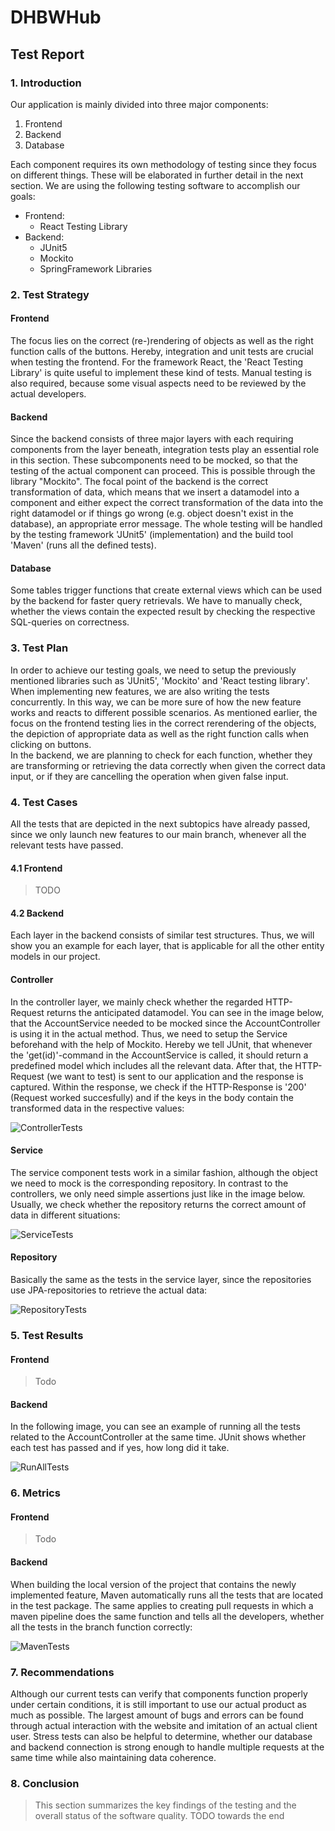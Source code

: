 # DHBWHub
## Test Report

### 1. Introduction
Our application is mainly divided into three major components:
1.  Frontend
2.  Backend
3.  Database  

Each component requires its own methodology of testing since they focus on different things. These will be elaborated in further detail in the next section. We are using the following testing software to accomplish our goals:
- Frontend:
  - React Testing Library
- Backend:
  - JUnit5
  - Mockito
  - SpringFramework Libraries

### 2. Test Strategy
#### Frontend
The focus lies on the correct (re-)rendering of objects as well as the right function calls of the buttons. Hereby, integration and unit tests are crucial when testing the frontend. For the framework React, the 'React Testing Library' is quite useful to implement these kind of tests. Manual testing is also required, because some visual aspects need to be reviewed by the actual developers.
#### Backend
Since the backend consists of three major layers with each requiring components from the layer beneath, integration tests play an essential role in this section. These subcomponents need to be mocked, so that the testing of the actual component can proceed. This is possible through the library "Mockito". The focal point of the backend is the correct transformation of data, which means that we insert a datamodel into a component and either expect the correct transformation of the data into the right datamodel or if things go wrong (e.g. object doesn't exist in the database), an appropriate error message. The whole testing will be handled by the testing framework 'JUnit5' (implementation) and the build tool 'Maven' (runs all the defined tests).
#### Database
Some tables trigger functions that create external views which can be used by the backend for faster query retrievals. We have to manually check, whether the views contain the expected result by checking the respective SQL-queries on correctness.

### 3. Test Plan
In order to achieve our testing goals, we need to setup the previously mentioned libraries such as 'JUnit5', 'Mockito' and 'React testing library'. When implementing new features, we are also writing the tests concurrently. In this way, we can be more sure of how the new feature works and reacts to different possible scenarios.
As mentioned earlier, the focus on the frontend testing lies in the correct rerendering of the objects, the depiction of appropriate data as well as the right function calls when clicking on buttons.  
In the backend, we are planning to check for each function, whether they are transforming or retrieving the data correctly when given the correct data input, or if they are cancelling the operation when given false input.

### 4. Test Cases
All the tests that are depicted in the next subtopics have already passed, since we only launch new features to our main branch, whenever all the relevant tests have passed.
#### 4.1 Frontend
> TODO
#### 4.2 Backend
Each layer in the backend consists of similar test structures. Thus, we will show you an example for each layer, that is applicable for all the other entity models in our project.
#### Controller
In the controller layer, we mainly check whether the regarded HTTP-Request returns the anticipated datamodel. You can see in the image below, that the AccountService needed to be mocked since the AccountController is using it in the actual method. Thus, we need to setup the Service beforehand with the help of Mockito. Hereby we tell JUnit, that whenever the 'get(id)'-command in the AccountService is called, it should return a predefined model which includes all the relevant data. After that, the HTTP-Request (we want to test) is sent to our application and the response is captured. Within the response, we check if the HTTP-Response is '200' (Request worked succesfully) and if the keys in the body contain the transformed data in the respective values:
  
![ControllerTests](https://github.com/SE-TINF22B6/DHBWhub/assets/122597204/5a399852-b154-4c17-ba18-aaf34ae8af90)

#### Service
The service component tests work in a similar fashion, although the object we need to mock is the corresponding repository. In contrast to the controllers, we only need simple assertions just like in the image below. Usually, we check whether the repository returns the correct amount of data in different situations:  
  
![ServiceTests](https://github.com/SE-TINF22B6/DHBWhub/assets/122597204/1c4f06c4-1a43-4d38-899a-b39cd81bdbf0)

#### Repository
Basically the same as the tests in the service layer, since the repositories use JPA-repositories to retrieve the actual data:

![RepositoryTests](https://github.com/SE-TINF22B6/DHBWhub/assets/122597204/f772b6e8-097e-4d29-b287-ed3b7b314ac1)

### 5. Test Results 
#### Frontend
> Todo

#### Backend
In the following image, you can see an example of running all the tests related to the AccountController at the same time. JUnit shows whether each test has passed and if yes, how long did it take.  
  
![RunAllTests](https://github.com/SE-TINF22B6/DHBWhub/assets/122597204/da3354e6-5230-4d76-999c-a9a6b4865480)

### 6. Metrics
#### Frontend
> Todo
#### Backend
When building the local version of the project that contains the newly implemented feature, Maven automatically runs all the tests that are located in the test package. The same applies to creating pull requests in which a maven pipeline does the same function and tells all the developers, whether all the tests in the branch function correctly:

![MavenTests](https://github.com/SE-TINF22B6/DHBWhub/assets/122597204/8881e710-c85c-476c-9e10-7d36316b3a55)
  
### 7. Recommendations
Although our current tests can verify that components function properly under certain conditions, it is still important to use our actual product as much as possible. The largest amount of bugs and errors can be found through actual interaction with the website and imitation of an actual client user. Stress tests can also be helpful to determine, whether our database and backend connection is strong enough to handle multiple requests at the same time while also maintaining data coherence.  
### 8. Conclusion
> This section summarizes the key findings of the testing and the overall status of the software quality.
> TODO towards the end
